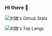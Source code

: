 ### Hi there 👋

<!--
**Lulucyliu/Lulucyliu** is a ✨ _special_ ✨ repository because its `README.md` (this file) appears on your GitHub profile.

Here are some ideas to get you started:

- 🔭 I’m currently working on ...
- 🌱 I’m currently learning ...
- 👯 I’m looking to collaborate on ...
- 🤔 I’m looking for help with ...
- 💬 Ask me about ...
- 📫 How to reach me: ...
- 😄 Pronouns: ...
- ⚡ Fun fact: ...
-->
![刘璐's Github Stats](https://github-readme-stats.vercel.app/api?username=Lulucyliu&show_icons=true&theme=radical)

![刘璐's Top Langs](https://github-readme-stats.vercel.app/api/top-langs/?username=Lulucyliu&layout=compact&theme=radical)
